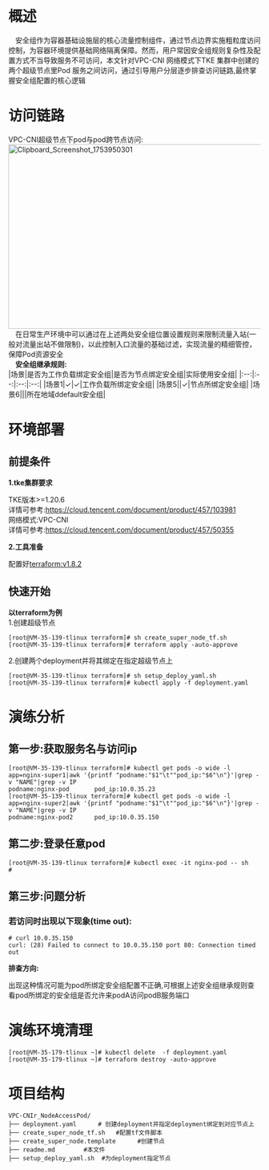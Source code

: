 
# 概述
&emsp;安全组作为容器基础设施层的核心流量控制组件，通过节点边界实施粗粒度访问控制，为容器环境提供基础网络隔离保障。然而，用户常因安全组规则复杂性及配置方式不当导致服务不可访问，本文针对VPC-CNI 网络模式下TKE 集群中创建的两个超级节点里Pod 服务之间访问，通过引导用户分层逐步排查访问链路,最终掌握安全组配置的核心逻辑


# 访问链路
VPC-CNI超级节点下pod与pod跨节点访问:<br>
[<img width="602" height="368" alt="Clipboard_Screenshot_1753950301" src="https://github.com/user-attachments/assets/63dba215-1123-481c-9ba1-dcf0cb60316e" />
](./image/flowchart2.md)
 <br>&emsp;在日常生产环境中可以通过在上述两处安全组位置设置规则来限制流量入站(一般对流量出站不做限制)，以此控制入口流量的基础过滤，实现流量的精细管控，保障Pod资源安全
<br>**&emsp;安全组继承规则:**<br>
|场景|是否为工作负载绑定安全组|是否为节点绑定安全组|实际使用安全组|
|:--:|:--:|:--:|:--:|
|场景1|✓|✓|工作负载所绑定安全组|
|场景5||✓|节点所绑定安全组|
|场景6|||所在地域ddefault安全组|
# 环境部署
## 前提条件
**1.tke集群要求**

TKE版本>=1.20.6
<br>详情可参考:https://cloud.tencent.com/document/product/457/103981<br>
网络模式:VPC-CNI<br>
详情可参考:https://cloud.tencent.com/document/product/457/50355

**2.工具准备**

配置好[terraform:v1.8.2](https://developer.hashicorp.com/terraform)
## 快速开始
**以terraform为例**<br>
 1.创建超级节点
```
[root@VM-35-139-tlinux terraform]# sh create_super_node_tf.sh 
[root@VM-35-139-tlinux terraform]# terraform apply -auto-approve
```
 2.创建两个deployment并将其绑定在指定超级节点上
```
[root@VM-35-139-tlinux terraform]# sh setup_deploy_yaml.sh
[root@VM-35-139-tlinux terraform]# kubectl apply -f deployment.yaml
```

# 演练分析
## 第一步:获取服务名与访问ip
```
[root@VM-35-139-tlinux terraform]# kubectl get pods -o wide -l app=nginx-super1|awk '{printf "podname:"$1"\t""pod_ip:"$6"\n"}'|grep -v "NAME"|grep -v IP
podname:nginx-pod       pod_ip:10.0.35.23
[root@VM-35-139-tlinux terraform]# kubectl get pods -o wide -l app=nginx-super2|awk '{printf "podname:"$1"\t""pod_ip:"$6"\n"}'|grep -v "NAME"|grep -v IP
podname:nginx-pod2      pod_ip:10.0.35.150
```
## 第二步:登录任意pod
```
[root@VM-35-139-tlinux terraform]# kubectl exec -it nginx-pod -- sh
#
```
## 第三步:问题分析
### 若访问时出现以下现象(time out):
```
# curl 10.0.35.150
curl: (28) Failed to connect to 10.0.35.150 port 80: Connection timed out
```
**排查方向:**<br>

出现这种情况可能为pod所绑定安全组配置不正确,可根据上述安全组继承规则查看pod所绑定的安全组是否允许来podA访问podB服务端口

# 演练环境清理
```
[root@VM-35-179-tlinux ~]# kubectl delete  -f deployment.yaml
[root@VM-35-179-tlinux ~]# terraform destroy -auto-approve
```
# 项目结构
```
VPC-CNIr_NodeAccessPod/  
├── deployment.yaml      # 创建deployment并指定deployment绑定到对应节点上
├── create_super_node_tf.sh   #配置tf文件脚本
├── create_super_node.template      #创建节点
├── readme.md        #本文件
├── setup_deploy_yaml.sh  #为deployment指定节点
```


